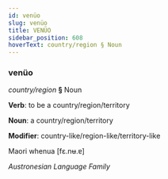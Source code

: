 ```yaml
---
id: venüo
slug: venüo
title: VENÜO
sidebar_position: 608
hoverText: country/region § Noun
---
```


### venüo

*country/region* **§** Noun

**Verb**: to be a country/region/territory

**Noun**: a country/region/territory

**Modifier**: country-like/region-like/territory-like

Maori whenua [fɛ.nʉ.ɐ]

*Austronesian Language Family*